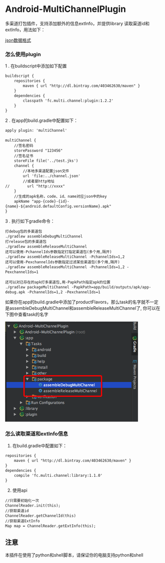 # Android-MultiChannelPlugin
多渠道打包插件，支持添加额外的信息extInfo，并提供library 读取渠道id和extInfo，用法如下：

 [json数据格式](channel.json)

### 怎么使用plugin
1 . 在buildscript中添加如下配置
```
buildscript {
    repositories {
        maven { url "http://dl.bintray.com/403462630/maven" }
    }
    dependencies {
        classpath 'fc.multi.channel:plugin:1.2.2'
    }
}
```

2 . 在app的build.gradle中配置如下：
```
apply plugin: 'multiChannel'

multiChannel {
    //签名密码
    storePassword "123456"
    //签名证书
    storeFile file('../test.jks')
    channel {
        //本地多渠道配置json文件
        url 'file:../channel.json'
        //或者是http地址
//        url "http://xxxx"
    }
    //生成的apk名称，code、id、name对应json中的key
    apkName "app-{code}-{id}-{name}-${android.defaultConfig.versionName}.apk"
}

```
3 . 执行如下gradle命令：
```
打debug包的多渠道包
./gradlew assembleDebugMultiChannel 
打release包的多渠道包
./gradlew assembleReleaseMultiChannel 
还可以使用-PchannelIds参数指定打指定渠道包(多个用,隔开)
./gradlew assembleReleaseMultiChannel -PchannelIds=1,2
还可以使用-PexchannelIds参数指定过滤某些渠道包(多个用,隔开)
./gradlew assembleReleaseMultiChannel -PchannelIds=1,2 -PexchannelIds=1

还可以对已存在的apk打多渠道包,用-PapkPath指定apk的位置
./gradlew packageMultiChannel -PapkPath=app/build/outputs/apk/app-debug.apk -PchannelIds=1,2 -PexchannelIds=1
```

如果你在app的build.gradle中添加了productFlavors，那么task的名字就不一定是assembleDebugMultiChannel和assembleReleaseMultiChannel了,
你可以在下图中查看task的名字

![tmp754639d2.png](tmp754639d2.png)

### 怎么读取渠道和extInfo信息
1. 在build.gradle中配置如下：
```
repositories {
    maven { url "http://dl.bintray.com/403462630/maven" }
}
dependencies {
    compile 'fc.multi.channel:library:1.1.0'
}
```
2. 使用api
```
//只需要初始化一次
ChannelReader.init(this);
//获取渠道id
ChannelReader.getChannelId(this)
//获取渠道ExtInfo
Map map = ChannelReader.getExtInfo(this);
```


## 注意
本插件在使用了python和shell脚本，请保证你的电脑支持python和shell
